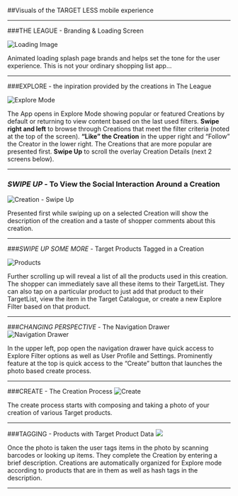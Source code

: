 ##Visuals of the TARGET LESS mobile experience 

*****

###THE LEAGUE - Branding & Loading Screen

![Loading Image](jloop_target_less_1.png)

Animated loading splash page brands and helps set the tone for the user experience. This is not your ordinary shopping list app...
*****

###EXPLORE - the inpiration provided by the creations in The League

![Explore Mode](jloop_target_less_2.png)

The App opens in Explore Mode showing popular or featured Creations by default or returning to view content based on the last used filters. **Swipe right and left** to browse through Creations that meet the filter criteria (noted at the top of the screen). **“Like” the Creation** in the upper right and “Follow” the Creator in the lower right.  The Creations that are more popular are presented first. **Swipe Up** to scroll the overlay Creation Details (next 2 screens below).

*****

### *SWIPE UP* - To View the Social Interaction Around a Creation

![Creation - Swipe Up](jloop_target_less_3.png)

Presented first while swiping up on a selected Creation will show the description of the creation and a taste of shopper comments about this creation. 

*****

###*SWIPE UP SOME MORE* - Target Products Tagged in a Creation 

![Products](jloop_target_less_4.png)

Further scrolling up will reveal a list of all the products used in this creation.  The shopper can immediately save all these items to their TargetList.  They can also tap on a particular product to just add that product to their TargetList, view the item in the Target Catalogue, or create a new Explore Filter based on that product.

*****

###*CHANGING PERSPECTIVE* - The Navigation Drawer
![Navigation Drawer](jloop_target_less_5.png)

In the upper left, pop open the navigation drawer have quick access to Explore Filter options as well as User Profile and Settings.  Prominently feature at the top is quick access to the “Create” button that launches the photo based create process.

*****

###CREATE - The Creation Process
![Create](jloop_target_less_6.png)

The create process starts with composing and taking a photo of your creation of various Target products.

*****

###TAGGING -  Products with Target Product Data
![](jloop_target_less_7.png)

Once the photo is taken the user tags items in the photo by scanning barcodes or looking up items.  They complete the Creation by entering a brief description. Creations are automatically organized for Explore mode according to products that are in them as well as hash tags in the description.

*****